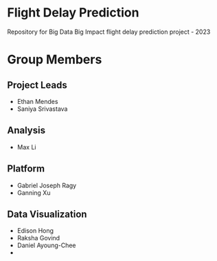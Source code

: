 # Flight Delay Prediction
Repository for Big Data Big Impact flight delay prediction project - 2023

# Group Members
## Project Leads
* Ethan Mendes
* Saniya Srivastava

## Analysis
* Max Li

## Platform
* Gabriel Joseph Ragy
* Ganning Xu

## Data Visualization
* Edison Hong
* Raksha Govind
* Daniel Ayoung-Chee
*
